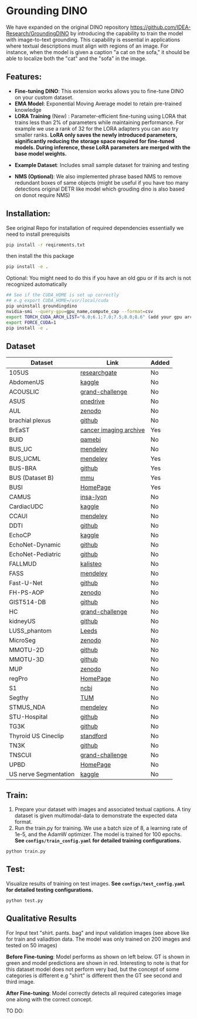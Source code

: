 # Grounding DINO 


We have expanded on the original DINO  repository 
https://github.com/IDEA-Research/GroundingDINO 
by introducing the capability to train the model with image-to-text grounding. This capability is essential in applications where textual descriptions must align with regions of an image. For instance, when the model is given a caption "a cat on the sofa," it should be able to localize both the "cat" and the "sofa" in the image.

## Features:

- **Fine-tuning DINO**: This extension works allows you to fine-tune DINO on your custom dataset.
- **EMA Model**: Exponential Moving Average model to retain pre-trained knowledge
- **LORA Training** (New) : Parameter-efficient fine-tuning using LORA that trains less than 2% of parameters while maintaining performance. For example we use a rank of 32 for the LORA adapters you can aso try smaller ranks. **LoRA only saves the newly introduced parameters, significantly reducing the storage space required for fine-tuned models. During inference, these LoRA parameters are merged with the base model weights.**
* **Example Dataset**: Includes small sample dataset for training and testing
- **NMS (Optional)**: We also implemented phrase based NMS to remove redundant boxes of same objects (might be useful if you have too many detections original DETR like model which grouding dino is also based on donot require NMS)



## Installation:
See original Repo for installation of required dependencies essentially we need to install prerequisits  

```bash
pip install -r reqirements.txt
```
then install the this package
```bash
pip install -e .
```

Optional:
You might need to do this if you have an old gpu or if its arch is not recognized automatically

```bash
## See if the CUDA_HOME is set up correctly
## e.g export CUDA_HOME=/usr/local/cuda
pip uninstall groundingdino
nvidia-smi --query-gpu=gpu_name,compute_cap --format=csv
export TORCH_CUDA_ARCH_LIST="6.0;6.1;7.0;7.5;8.0;8.6" (add your gpu arch given from previous)
export FORCE_CUDA=1
pip install -e .

```


## Dataset

| Dataset               | Link                                                                                                            | Added |
|-----------------------|----------------------------------------------------------------------------------------------------------------|-------|
| 105US                 | [researchgate](https://www.researchgate.net/publication/329586355_100_2D_US_Images_and_Tumor_Segmentation_Masks) | No    |
| AbdomenUS             | [kaggle](https://www.kaggle.com/datasets/ignaciorlando/ussimandsegm)                                           | No    |
| ACOUSLIC              | [grand-challenge](https://acouslic-ai.grand-challenge.org/overview-and-goals/)                                 | No    |
| ASUS                  | [onedrive](https://onedrive.live.com/?authkey=%21AMIrL6S1cSjlo1I&id=7230D4DEC6058018%2191725&cid=7230D4DEC6058018) | No    |
| AUL                   | [zenodo](https://zenodo.org/records/7272660)                                                                   | No    |
| brachial plexus       | [github](https://github.com/Regional-US/brachial_plexus)                                                       | No    |
| BrEaST                | [cancer imaging archive](https://www.cancerimagingarchive.net/collection/breast-lesions-usg/)                  | Yes   |
| BUID                  | [qamebi](https://qamebi.com/breast-ultrasound-images-database/)                                                | No    |
| BUS_UC                | [mendeley](https://data.mendeley.com/datasets/3ksd7w7jkx/1)                                                    | No    |
| BUS_UCML              | [mendeley](https://data.mendeley.com/datasets/7fvgj4jsp7/1)                                                    | Yes   |
| BUS-BRA               | [github](https://github.com/wgomezf/BUS-BRA)                                                                   | Yes   |
| BUS (Dataset B)       | [mmu](http://www2.docm.mmu.ac.uk/STAFF/M.Yap/dataset.php)                                                      | Yes   |
| BUSI                  | [HomePage](https://scholar.cu.edu.eg/?q=afahmy/pages/dataset)                                                  | Yes   |
| CAMUS                 | [insa-lyon](https://humanheart-project.creatis.insa-lyon.fr/database/#collection/6373703d73e9f0047faa1bc8)     | No    |
| CardiacUDC            | [kaggle](https://www.kaggle.com/datasets/xiaoweixumedicalai/cardiacudc-dataset)                                | No    |
| CCAUI                 | [mendeley](https://data.mendeley.com/datasets/d4xt63mgjm/1)                                                    | No    |
| DDTI                  | [github](https://github.com/openmedlab/Awesome-Medical-Dataset/blob/main/resources/TN3K.md)                    | No    |
| EchoCP                | [kaggle](https://www.kaggle.com/datasets/xiaoweixumedicalai/echocp)                                            | No    |
| EchoNet-Dynamic       | [github](https://github.com/echonet/dynamic)                                                                   | No    |
| EchoNet-Pediatric     | [github](https://echonet.github.io/pediatric)                                                                  | No    |
| FALLMUD               | [kalisteo](https://kalisteo.cea.fr/index.php/fallmud/#)                                                        | No    |
| FASS                  | [mendeley](https://data.mendeley.com/datasets/4gcpm9dsc3/1)                                                    | No    |
| Fast-U-Net            | [github](https://github.com/vahidashkani/Fast-U-Net)                                                           | No    |
| FH-PS-AOP             | [zenodo](https://zenodo.org/records/10829116)                                                                  | No    |
| GIST514-DB            | [github](https://github.com/howardchina/query2)                                                                | No    |
| HC                    | [grand-challenge](https://hc18.grand-challenge.org/)                                                           | No    |
| kidneyUS              | [github](https://github.com/rsingla92/kidneyUS)                                                                | No    |
| LUSS_phantom          | [Leeds](https://archive.researchdata.leeds.ac.uk/1263/)                                                        | No    |
| MicroSeg              | [zenodo](https://zenodo.org/records/10475293)                                                                  | No    |
| MMOTU-2D              | [github](https://github.com/cv516Buaa/MMOTU_DS2Net)                                                            | No    |
| MMOTU-3D              | [github](https://github.com/cv516Buaa/MMOTU_DS2Net)                                                            | No    |
| MUP                   | [zenodo](https://zenodo.org/records/10475293)                                                                  | No    |
| regPro                | [HomePage](https://muregpro.github.io/data.html)                                                               | No    |
| S1                    | [ncbi](https://www.ncbi.nlm.nih.gov/pmc/articles/PMC8205136/)                                                  | No    |
| Segthy                | [TUM](https://www.cs.cit.tum.de/camp/publications/segthy-dataset/)                                             | No    |
| STMUS_NDA             | [mendeley](https://data.mendeley.com/datasets/3jykz7wz8d/1)                                                    | No    |
| STU-Hospital          | [github](https://github.com/xbhlk/STU-Hospital)                                                                | No    |
| TG3K                  | [github](https://github.com/openmedlab/Awesome-Medical-Dataset/blob/main/resources/TN3K.md)                    | No    |
| Thyroid US Cineclip   | [standford](https://stanfordaimi.azurewebsites.net/datasets/a72f2b02-7b53-4c5d-963c-d7253220bfd5)              | No    |
| TN3K                  | [github](https://github.com/openmedlab/Awesome-Medical-Dataset/blob/main/resources/TN3K.md)                    | No    |
| TNSCUI                | [grand-challenge](https://github.com/openmedlab/Awesome-Medical-Dataset/blob/main/resources/TN-SCUI2020.md)    | No    |
| UPBD                  | [HomePage](https://ubpd.worldwidetracing.com:9443/)                                                            | No    |
| US nerve Segmentation | [kaggle](https://www.kaggle.com/c/ultrasound-nerve-segmentation/data)                                          | No    |

## Train: 

1. Prepare your dataset with images and associated textual captions. A tiny dataset is given multimodal-data to demonstrate the expected data format.
2. Run the train.py for training. We use a batch size of 8, a learning rate of 1e-5, and the AdamW optimizer. The model is trained for 100 epochs. **See `configs/train_config.yaml` for detailed training configurations.**

  ```
  python train.py
  ```

## Test:
Visualize results of training on test images. **See `configs/test_config.yaml` for detailed testing configurations.**

```
python test.py
```


## Qualitative Results

For Input text "shirt. pants. bag" and input validation images (see above like for train and valiadtion data. The model was only trained on 200 images and tested on 50 images) 


**Before Fine-tuning**: Model performs as shown on left below. GT is shown in green and model predictions are shown in red. Interesting to note is that for this dataset model does not perform very bad, but the concept of some categories is different e.g "shirt" is different then the GT see second and third image. 

**After Fine-tuning**: Model correctly detects all required categories image one along with the correct concept.


TO DO:

